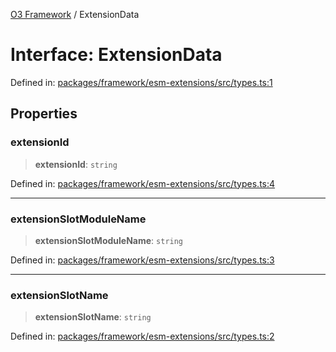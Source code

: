 [O3 Framework](../API.md) / ExtensionData

# Interface: ExtensionData

Defined in: [packages/framework/esm-extensions/src/types.ts:1](https://github.com/habeshabro/openmrs-esm-core/blob/main/packages/framework/esm-extensions/src/types.ts#L1)

## Properties

### extensionId

> **extensionId**: `string`

Defined in: [packages/framework/esm-extensions/src/types.ts:4](https://github.com/habeshabro/openmrs-esm-core/blob/main/packages/framework/esm-extensions/src/types.ts#L4)

***

### extensionSlotModuleName

> **extensionSlotModuleName**: `string`

Defined in: [packages/framework/esm-extensions/src/types.ts:3](https://github.com/habeshabro/openmrs-esm-core/blob/main/packages/framework/esm-extensions/src/types.ts#L3)

***

### extensionSlotName

> **extensionSlotName**: `string`

Defined in: [packages/framework/esm-extensions/src/types.ts:2](https://github.com/habeshabro/openmrs-esm-core/blob/main/packages/framework/esm-extensions/src/types.ts#L2)
